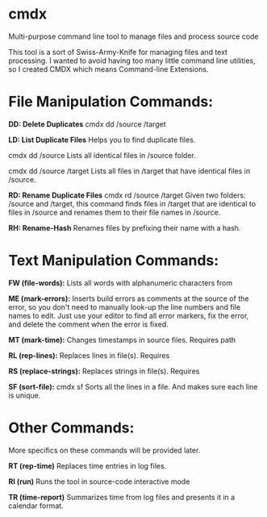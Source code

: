 # cmdx
Multi-purpose command line tool to manage files and process source code

This tool is a sort of Swiss-Army-Knife for managing files and text processing.
I wanted to avoid having too many little command line utilities,
so I created CMDX which means Command-line Extensions.

# File Manipulation Commands:

**DD: Delete Duplicates**
cmdx dd /source /target

**LD: List Duplicate Files**
Helps you to find duplicate files.

cmdx dd /source
Lists all identical files in /source folder.

cmdx dd /source /target
Lists all files in /target that have identical files in /source.

**RD: Rename Duplicate Files**
cmdx rd /source /target
Given two folders: /source and /target, this command
finds files in /target that are identical to files in
/source and renames them to their file names in /source.

**RH: Rename-Hash**
Renames files by prefixing their name with a hash.

# Text Manipulation Commands:

**FW (file-words):**
Lists all words with alphanumeric characters from <file>

**ME (mark-errors):**
Inserts build errors as comments at the source of the error,
so you don't need to manually look-up the line numbers and
file names to edit. Just use your editor to find all error
markers, fix the error, and delete the comment when the error
is fixed.

**MT (mark-time):**
Changes timestamps in source files. Requires path

**RL (rep-lines):**
Replaces lines in file(s). Requires <command-file>

**RS (replace-strings):**
Replaces strings in file(s). Requires <command-file>

**SF (sort-file):**
cmdx sf <filename>
Sorts all the lines in a file.
And makes sure each line is unique.

# Other Commands:
More specifics on these commands will be provided later.

**RT (rep-time)**
Replaces time entries in log files.

**RI (run)**
Runs the tool in source-code interactive mode

**TR (time-report)**
Summarizes time from log files and presents it in a calendar format.
